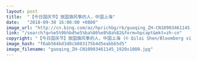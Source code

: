 ```yaml
---
layout: post
title:  "【今日国庆节】放国旗风筝的人，中国上海"
date:   "2018-09-30 16:00:00 +0800"
image_url: "http://cn.bing.com/az/hprichbg/rb/guoqing_ZH-CN10903461145_1920x1080.jpg"
link: "/search?q=%e5%9b%bd%e5%ba%86%e8%8a%82&form=hpcapt&mkt=zh-cn"
copyright: "【今日国庆节】放国旗风筝的人，中国上海 (© Qilai Shen/Bloomberg via Getty Images)"
image_hash: "f6ab564bd3d0cb083175b4d5eabbb5d5"
image_filename: "guoqing_ZH-CN10903461145_1920x1080.jpg"
---
```

